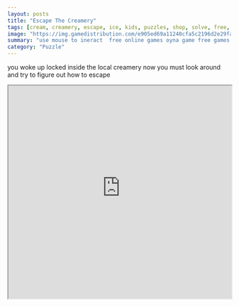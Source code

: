 ```yaml
---
layout: posts
title: "Escape The Creamery"
tags: [cream, creamery, escape, ice, kids, puzzles, shop, solve, free, online, games, oyna, game, free, games, play, play, games]
image: "https://img.gamedistribution.com/e905ed69a11240cfa5c2196d2e29faa2.jpg"
summary: "use mouse to ineract  free online games oyna game free games play play games"
category: "Puzzle"
---
```


you woke up locked inside the local creamery now you must look around and try to figure out how to escape

<iframe width="100%" height="480px;" src="https://flash.gamedistribution.com?game=e905ed69a11240cfa5c2196d2e29faa2"></iframe>